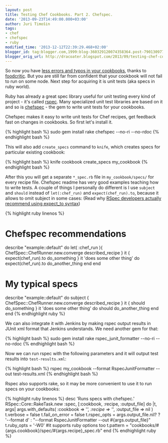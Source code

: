 ```yaml
---
layout: post
title: Testing Chef Cookbooks. Part 2. Chefspec.
date: '2013-09-23T14:49:00.000+03:00'
author: Juri Timošin
tags:
- chef
- chefspec
- ruby
modified_time: '2013-12-12T22:39:29.468+02:00'
blogger_id: tag:blogger.com,1999:blog-360329120074358364.post-7901309778949472752
blogger_orig_url: http://dracoater.blogspot.com/2013/09/testing-chef-cookbooks-part-2-chefspec.html
---
```


[1]: http://dracoater.blogspot.com/2013/09/testing-chef-cookbooks-part-1-foodcritic.html
[2]: http://acrmp.github.io/foodcritic/
[3]: http://rspec.info/
[4]: https://github.com/acrmp/chefspec
[5]: http://myronmars.to/n/dev-blog/2012/06/rspecs-new-expectation-syntax

So now you have [less errors and typos in your cookbooks][1], thanks to [foodcritic][2]. But you
are still far from confident that your cookbook will not fail to run on some node. Next step for
acquiring it is unit tests (aka specs in ruby world).

<!--more-->

Ruby has already a great spec library useful for unit testing every kind of project - it's called
[rspec][3]. Many specialized unit test libraries are based on it and so is [chefspec][4] - the gem
to write unit tests for your cookbooks.

Chefspec makes it easy to write unit tests for Chef recipes, get feedback fast on changes in
cookbooks. So first let's install it.

{% highlight bash %}
sudo gem install rake chefspec --no-ri --no-rdoc
{% endhighlight bash %}

This will also add `create_specs` command to `knife`, which creates specs for particular existing
cookbook:

{% highlight bash %}
knife cookbook create_specs my_cookbook
{% endhighlight bash %}

After this you will get a separate `*_spec.rb` file in `my_cookbook/specs/` for every recipe file.
Chefspec readme has very good examples teaching how to write tests. A couple of things I personally
do different is I use `subject` and `should` instead of `let(:chef_run)` and `expect(chef_run).to`,
because it allows to omit subject in some cases: (Read why
[RSpec developers actually recommend using expect_to syntax][5])

{% highlight ruby linenos %}
# Chefspec recommendations
describe "example::default" do
  let( :chef_run ){ ChefSpec::ChefRunner.new.converge described_recipe }
  it { expect(chef_run).to do_something }
  it 'does some other thing' do
    expect(chef_run).to do_another_thing
  end
end

# My typical specs
describe "example::default" do
  subject { ChefSpec::ChefRunner.new.converge described_recipe }
  it { should do_something }
  it 'does some other thing' do
    should do_another_thing
  end
end
{% endhighlight ruby %}

We can also integrate it with Jenkins by making rspec output results in JUnit xml format that
Jenkins understands. We need another gem for that:

{% highlight bash %}
sudo gem install rake rspec_junit_formatter --no-ri --no-rdoc
{% endhighlight bash %}

Now we can run rspec with the following parameters and it will output test results into
`test-results.xml`:

{% highlight bash %}
rspec my_cookbook --format RspecJunitFormatter --out test-results.xml
{% endhighlight bash %}

Rspec also supports rake, so it may be more convenient to use it to run specs on your cookbooks:

{% highlight ruby linenos %}
desc 'Runs specs with chefspec.'
RSpec::Core::RakeTask.new :spec, [:cookbook, :recipe, :output_file] do |t, args|
 args.with_defaults( :cookbook => '*', :recipe => '*', :output_file => nil )
 t.verbose = false
 t.fail_on_error = false
 t.rspec_opts = args.output_file.nil? ? '--format d' : "--format RspecJunitFormatter --out #{args.output_file}"
 t.ruby_opts = '-W0' #it supports ruby options too
 t.pattern = "cookbooks/#{args.cookbook}/spec/#{args.recipe}_spec.rb"
end
{% endhighlight ruby %}
